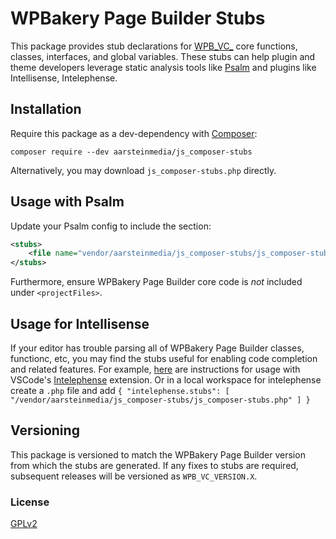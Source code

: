 # WPBakery Page Builder Stubs

This package provides stub declarations for [WPB_VC_](http://wpbakery.com) core functions, classes, interfaces, and global variables.  These stubs can help plugin and theme developers leverage static analysis tools like [Psalm](https://getpsalm.org/) and plugins like Intellisense, Intelephense.

## Installation

Require this package as a dev-dependency with [Composer](https://getcomposer.org):

```
composer require --dev aarsteinmedia/js_composer-stubs
```

Alternatively, you may download `js_composer-stubs.php` directly.

## Usage with Psalm

Update your Psalm config to include the section:

```xml
<stubs>
    <file name="vendor/aarsteinmedia/js_composer-stubs/js_composer-stubs.php" />
</stubs>
```

Furthermore, ensure WPBakery Page Builder core code is _not_ included under `<projectFiles>`.

## Usage for Intellisense

If your editor has trouble parsing all of WPBakery Page Builder classes, functionc, etc, you may find the stubs useful for enabling code completion and related features.  For example, [here](https://github.com/bmewburn/vscode-intelephense/issues/113) are instructions for usage with VSCode's [Intelephense](https://marketplace.visualstudio.com/items?itemName=bmewburn.vscode-intelephense-client) extension. Or in a local workspace for intelephense create a ```.php``` file and add 
``{
    "intelephense.stubs": [
    "/vendor/aarsteinmedia/js_composer-stubs/js_composer-stubs.php"
  ]
}``

## Versioning

This package is versioned to match the WPBakery Page Builder version from which the stubs are generated.  If any fixes to stubs are required, subsequent releases will be versioned as `WPB_VC_VERSION.X`.

### License
[GPLv2](LICENSE)